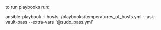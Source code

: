 to run playbooks run:

ansible-playbook -i hosts ./playbooks/temperatures_of_hosts.yml --ask-vault-pass --extra-vars '@sudo_pass.yml'